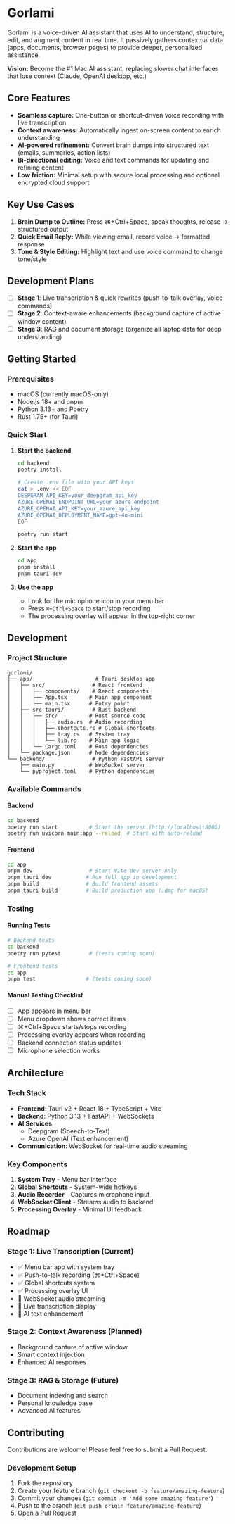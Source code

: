 # Gorlami

Gorlami is a voice-driven AI assistant that uses AI to understand, structure, edit, and augment content in real time. It passively gathers contextual data (apps, documents, browser pages) to provide deeper, personalized assistance.

**Vision:** Become the #1 Mac AI assistant, replacing slower chat interfaces that lose context (Claude, OpenAI desktop, etc.)


## Core Features
- **Seamless capture:** One-button or shortcut-driven voice recording with live transcription
- **Context awareness:** Automatically ingest on-screen content to enrich understanding
- **AI-powered refinement:** Convert brain dumps into structured text (emails, summaries, action lists)
- **Bi-directional editing:** Voice and text commands for updating and refining content
- **Low friction:** Minimal setup with secure local processing and optional encrypted cloud support

## Key Use Cases
1. **Brain Dump to Outline:** Press ⌘+Ctrl+Space, speak thoughts, release → structured output
2. **Quick Email Reply:** While viewing email, record voice → formatted response
3. **Tone & Style Editing:** Highlight text and use voice command to change tone/style

## Development Plans
- [ ] **Stage 1**: Live transcription & quick rewrites (push-to-talk overlay, voice commands)
- [ ] **Stage 2**: Context-aware enhancements (background capture of active window content)
- [ ] **Stage 3**: RAG and document storage (organize all laptop data for deep understanding)

## Getting Started

### Prerequisites

- macOS (currently macOS-only)
- Node.js 18+ and pnpm
- Python 3.13+ and Poetry
- Rust 1.75+ (for Tauri)

### Quick Start

1. **Start the backend**
   ```bash
   cd backend
   poetry install
   
   # Create .env file with your API keys
   cat > .env << EOF
   DEEPGRAM_API_KEY=your_deepgram_api_key
   AZURE_OPENAI_ENDPOINT_URL=your_azure_endpoint
   AZURE_OPENAI_API_KEY=your_azure_api_key
   AZURE_OPENAI_DEPLOYMENT_NAME=gpt-4o-mini
   EOF
   
   poetry run start
   ```

2. **Start the app**
   ```bash
   cd app
   pnpm install
   pnpm tauri dev
   ```

3. **Use the app**
   - Look for the microphone icon in your menu bar
   - Press `⌘+Ctrl+Space` to start/stop recording
   - The processing overlay will appear in the top-right corner

## Development

### Project Structure
```
gorlami/
├── app/                    # Tauri desktop app
│   ├── src/               # React frontend
│   │   ├── components/    # React components
│   │   ├── App.tsx       # Main app component
│   │   └── main.tsx      # Entry point
│   ├── src-tauri/         # Rust backend
│   │   ├── src/          # Rust source code
│   │   │   ├── audio.rs  # Audio recording
│   │   │   ├── shortcuts.rs # Global shortcuts
│   │   │   ├── tray.rs   # System tray
│   │   │   └── lib.rs    # Main app logic
│   │   └── Cargo.toml    # Rust dependencies
│   └── package.json      # Node dependencies
└── backend/               # Python FastAPI server
    ├── main.py           # WebSocket server
    └── pyproject.toml    # Python dependencies
```

### Available Commands

#### Backend
```bash
cd backend
poetry run start          # Start the server (http://localhost:8000)
poetry run uvicorn main:app --reload  # Start with auto-reload
```

#### Frontend
```bash
cd app
pnpm dev                  # Start Vite dev server only
pnpm tauri dev           # Run full app in development
pnpm build               # Build frontend assets
pnpm tauri build         # Build production app (.dmg for macOS)
```

### Testing

#### Running Tests
```bash
# Backend tests
cd backend
poetry run pytest         # (tests coming soon)

# Frontend tests  
cd app
pnpm test                # (tests coming soon)
```

#### Manual Testing Checklist
- [ ] App appears in menu bar
- [ ] Menu dropdown shows correct items
- [ ] ⌘+Ctrl+Space starts/stops recording
- [ ] Processing overlay appears when recording
- [ ] Backend connection status updates
- [ ] Microphone selection works

## Architecture

### Tech Stack
- **Frontend**: Tauri v2 + React 18 + TypeScript + Vite
- **Backend**: Python 3.13 + FastAPI + WebSockets
- **AI Services**: 
  - Deepgram (Speech-to-Text)
  - Azure OpenAI (Text enhancement)
- **Communication**: WebSocket for real-time audio streaming

### Key Components
1. **System Tray** - Menu bar interface
2. **Global Shortcuts** - System-wide hotkeys
3. **Audio Recorder** - Captures microphone input
4. **WebSocket Client** - Streams audio to backend
5. **Processing Overlay** - Minimal UI feedback

## Roadmap

### Stage 1: Live Transcription (Current)
- ✅ Menu bar app with system tray
- ✅ Push-to-talk recording (⌘+Ctrl+Space)
- ✅ Global shortcuts system
- ✅ Processing overlay UI
- 🚧 WebSocket audio streaming
- 🚧 Live transcription display
- 🚧 AI text enhancement

### Stage 2: Context Awareness (Planned)
- Background capture of active window
- Smart context injection
- Enhanced AI responses

### Stage 3: RAG & Storage (Future)
- Document indexing and search
- Personal knowledge base
- Advanced AI features

## Contributing

Contributions are welcome! Please feel free to submit a Pull Request.

### Development Setup
1. Fork the repository
2. Create your feature branch (`git checkout -b feature/amazing-feature`)
3. Commit your changes (`git commit -m 'Add some amazing feature'`)
4. Push to the branch (`git push origin feature/amazing-feature`)
5. Open a Pull Request